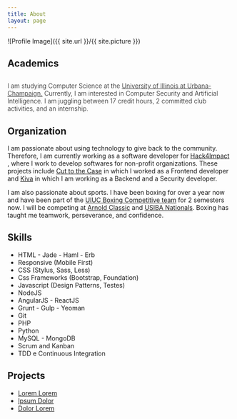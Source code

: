 ```yaml
---
title: About
layout: page
---
```

![Profile Image]({{ site.url }}/{{ site.picture }})

<h2>Academics<h2>

<p style="font-size: 14px; font-weight: 300">I am studying Computer Science at the 
	<a href = "https://cs.illinois.edu" target = "_blank">University of Illinois at Urbana-Champaign.</a>
	Currently, I am interested in Computer Security and Artificial Intelligence. I am juggling between 17 credit hours, 2 committed club activities, and an internship.
</p>

<h2>Organization</h2>

<p>I am passionate about using technology to give back to the community. Therefore, I am currently working as a software developer for 
	<a href = "https://uiuc.hack4impact.org/" target = "_blank">Hack4Impact</a>
	, where I work to develop softwares for non-profit organizations. These projects include 
	<a href = "https://uiuc.hack4impact.org/projects/?name=c2tc-2" target = "_blank">Cut to the Case</a> 
	in which I worked as a Frontend developer and 
	<a href = "https://www.kiva.org" target = "_blank">Kiva</a>
	in which I am working as a Backend and a Security developer.
</p>

<p>I am also passionate about sports. I have been boxing for over a year now and have been part of the 
	<a href = "http://illiniboxing.com" target = "_blank">UIUC Boxing Competitive team</a> 
	for 2 semesters now. I will be competing at 
	<a href = "https://www.arnoldsportsfestival.com/sports-and-events/boxing-MMA/amateur-boxing" target = "_blank">Arnold Classic</a>
	and 
	<a href = "http://www.collegeboxing.org/nationals/" target = "_blank">USIBA Nationals</a>.
	Boxing has taught me teamwork, perseverance, and confidence.
</p>

<h2>Skills</h2>

<ul class="skill-list">
	<li>HTML - Jade - Haml - Erb</li>
	<li>Responsive (Mobile First)</li>
	<li>CSS (Stylus, Sass, Less)</li>
	<li>Css Frameworks (Bootstrap, Foundation)</li>
	<li>Javascript (Design Patterns, Testes)</li>
	<li>NodeJS</li>
	<li>AngularJS - ReactJS</li>
	<li>Grunt - Gulp - Yeoman</li>
	<li>Git</li>
	<li>PHP</li>
	<li>Python</li>
	<li>MySQL - MongoDB</li>
	<li>Scrum and Kanban</li>
	<li>TDD e Continuous Integration</li>
</ul>

<h2>Projects</h2>

<ul>
	<li><a href="https://github.com/">Lorem Lorem</a></li>
	<li><a href="https://github.com/">Ipsum Dolor</a></li>
	<li><a href="https://github.com/">Dolor Lorem</a></li>
</ul>
